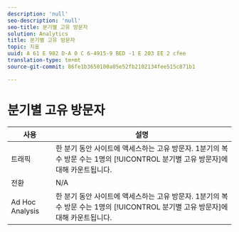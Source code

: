 ```yaml
---
description: 'null'
seo-description: 'null'
seo-title: 분기별 고유 방문자
solution: Analytics
title: 분기별 고유 방문자
topic: 지표
uuid: A 61 E 982 D-A 0 C 6-4915-9 BED -1 E 203 EE 2 cfee
translation-type: tm+mt
source-git-commit: 86fe1b3650100a05e52fb2102134fee515c871b1

---
```



# 분기별 고유 방문자

| 사용 | 설명 |
|---|---|
| 트래픽 | 한 분기 동안 사이트에 액세스하는 고유 방문자. 1분기의 복수 방문 수는 1명의 [!UICONTROL 분기별 고유 방문자]에 대해 카운트됩니다. |
| 전환 | N/A |
| Ad Hoc Analysis | 한 분기 동안 사이트에 액세스하는 고유 방문자. 1분기의 복수 방문 수는 1명의 [!UICONTROL 분기별 고유 방문자]에 대해 카운트됩니다. |

